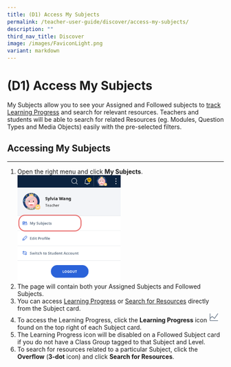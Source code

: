 ```yaml
---
title: (D1) Access My Subjects
permalink: /teacher-user-guide/discover/access-my-subjects/
description: ""
third_nav_title: Discover
image: /images/FaviconLight.png
variant: markdown
---
```

<h1>(D1) Access My Subjects</h1>
<p>My Subjects allow you to see your Assigned and Followed subjects to <a target="_blank" href="/teacher-user-guide/track-progress/access-learning-progress/">track Learning Progress</a> and search for relevant resources. Teachers and students will be able to search for related Resources (eg. Modules, Question Types and Media Objects) easily with the pre-selected filters.</p>
<h2>Accessing My Subjects</h2>
<hr>
<ol>
<li>Open the right menu and click <strong>My Subjects</strong>.</li>
<img style="width: 50%;" alt="Follow &amp; Unfollow Subjects" src="/images/2Teacher/D-FollowSubjects.png">
<li>The page will contain both your Assigned Subjects and Followed Subjects.</li>
      <li>You can access <a target="_blank" href="/teacher-user-guide/track-progress/access-learning-progress/">Learning Progress</a> or <a target="_blank" href="/teacher-user-guide/discover/search-for-resources/">Search for Resources</a> directly from the Subject card.</li>
<li>To access the Learning Progress, click the <strong>Learning Progress</strong> icon <img style="width:1.5rem; display: inline;" src="/images/Icons/LearningProgress.svg"> found on the top right of each Subject card.</li>
<li>The Learning Progress icon will be disabled on a Followed Subject card if you do not have a Class Group tagged to that Subject and Level.</li>
<li>To search for resources related to a particular Subject, click the <strong>Overflow</strong> (<strong>3-dot</strong> icon) and click <strong>Search for Resources</strong>.</li>
</ol>